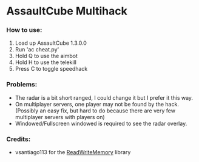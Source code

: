 # AssaultCube Multihack
### How to use:
1. Load up AssaultCube 1.3.0.0
2. Run 'ac cheat.py'
3. Hold Q to use the aimbot
4. Hold H to use the telekill
5. Press C to toggle speedhack

### Problems:
* The radar is a bit short ranged, I could change it but I prefer it this way.
* On multiplayer servers, one player may not be found by the hack. (Possibly an easy fix, but hard to do because there are very few multiplayer servers with players on)
* Windowed/Fullscreen windowed is required to see the radar overlay.

### Credits:
* vsantiago113 for the [ReadWriteMemory](https://github.com/vsantiago113/ReadWriteMemory) library
